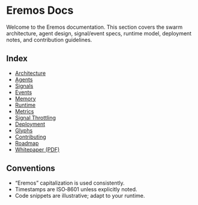 # Eremos Docs

Welcome to the Eremos documentation. This section covers the swarm architecture, agent design, signal/event specs, runtime model, deployment notes, and contribution guidelines.

## Index

- [Architecture](./architecture.md)
- [Agents](./agents.md)
- [Signals](./signals.md)
- [Events](./events.md)
- [Memory](./memory.md)
- [Runtime](./runtime.md)
- [Metrics](./metrics.md)
- [Signal Throttling](./throttle.md)
- [Deployment](./deployment.md)
- [Glyphs](./glyphs.md)
- [Contributing](./contributing.md)
- [Roadmap](./ROADMAP.md)
- [Whitepaper (PDF)](./whitepaper.pdf)

## Conventions

- “Eremos” capitalization is used consistently.
- Timestamps are ISO‑8601 unless explicitly noted.
- Code snippets are illustrative; adapt to your runtime.